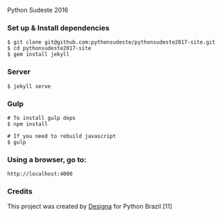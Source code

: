 Python Sudeste 2016


### Set up & Install dependencies

```
$ git clone git@github.com:pythonsudeste/pythonsudeste2017-site.git
$ cd pythonsudeste2017-site
$ gem install jekyll
```

### Server

```
$ jekyll serve
```

### Gulp

```
# To install gulp deps
$ npm install

# If you need to rebuild javascript
$ gulp
```

### Using a browser, go to:

```
http://localhost:4000
```

### Credits
This project was created by [Designa](http://www.designa.com.br) for Python Brazil [11]
